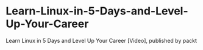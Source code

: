 


# Learn-Linux-in-5-Days-and-Level-Up-Your-Career
Learn Linux in 5 Days and Level Up Your Career [Video], published by packt
